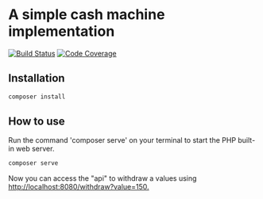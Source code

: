 # A simple cash machine implementation

[![Build Status](https://scrutinizer-ci.com/g/joaolenon/cash-machine/badges/build.png?b=master)](https://scrutinizer-ci.com/g/joaolenon/cash-machine/build-status/master) 
[![Code Coverage](https://scrutinizer-ci.com/g/joaolenon/cash-machine/badges/coverage.png?b=master)](https://scrutinizer-ci.com/g/joaolenon/cash-machine/?branch=master)

## Installation

```bash
composer install
```

## How to use

Run the command 'composer serve' on your terminal to start the PHP built-in web server.

```bash
composer serve
```

Now you can access the "api" to withdraw a values using [http://localhost:8080/withdraw?value=150.](http://localhost:8080/withdraw?value=150) 
